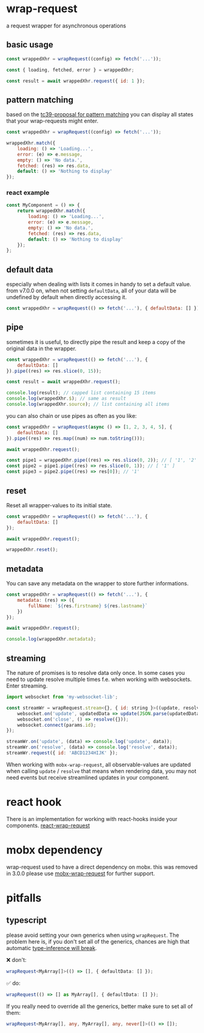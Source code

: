 # wrap-request

a request wrapper for asynchronous operations


## basic usage

```js
const wrappedXhr = wrapRequest((config) => fetch('...'));

const { loading, fetched, error } = wrappedXhr;

const result = await wrappedXhr.request({ id: 1 });
```

## pattern matching

based on the [tc39-proposal for pattern matching](https://github.com/tc39/proposal-pattern-matching) you can display all states that your wrap-requests might enter.

```js
const wrappedXhr = wrapRequest((config) => fetch('...'));

wrappedXhr.match({
    loading: () => 'Loading...',
    error: (e) => e.message,
    empty: () => 'No data.',
    fetched: (res) => res.data,
    default: () => 'Nothing to display'
});
```

### react example

```js
const MyComponent = () => {
    return wrappedXhr.match({
        loading: () => 'Loading...',
        error: (e) => e.message,
        empty: () => 'No data.',
        fetched: (res) => res.data,
        default: () => 'Nothing to display'
    });
};
```

## default data

especially when dealing with lists it comes in handy to set a default value.
from v7.0.0 on, when not setting `defaultData`, all of your data will be undefined by default when directly accessing it.

```js
const wrappedXhr = wrapRequest(() => fetch('...'), { defaultData: [] });
```

## pipe

sometimes it is useful, to directly pipe the result and keep a copy of the original data in the wrapper.

```js
const wrappedXhr = wrapRequest(() => fetch('...'), {
    defaultData: []
}).pipe((res) => res.slice(0, 15));

const result = await wrappedXhr.request();

console.log(result); // capped list containing 15 items
console.log(wrappedXhr.$); // same as result
console.log(wrappedXhr.source); // list containing all items
```

you can also chain or use pipes as often as you like:

```js
const wrappedXhr = wrapRequest(async () => [1, 2, 3, 4, 5], {
    defaultData: []
}).pipe((res) => res.map((num) => num.toString()));

await wrappedXhr.request();

const pipe1 = wrappedXhr.pipe((res) => res.slice(0, 2)); // [ '1', '2' ]
const pipe2 = pipe1.pipe((res) => res.slice(0, 1)); // [ '1' ]
const pipe3 = pipe2.pipe((res) => res[0]); // '1'
```

## reset

Reset all wrapper-values to its initial state.

```js
const wrappedXhr = wrapRequest(() => fetch('...'), {
    defaultData: []
});

await wrappedXhr.request();

wrappedXhr.reset();
```

## metadata

You can save any metadata on the wrapper to store further informations.

```js
const wrappedXhr = wrapRequest(() => fetch('...'), {
    metadata: (res) => ({
        fullName: `${res.firstname} ${res.lastname}`
    })
});

await wrappedXhr.request();

console.log(wrappedXhr.metadata);
```

## streaming

The nature of promises is to resolve data only once. In some cases you need to update resolve multiple times f.e. when working with websockets. Enter streaming.

```js
import websocket from 'my-websocket-lib';

const streamWr = wrapRequest.stream<{}, { id: string }>((update, resolve, params) => {
    websocket.on('update', updatedData => update(JSON.parse(updatedData)));
    websocket.on('close', () => resolve({}));
    websocket.connect(params.id);
});

streamWr.on('update', (data) => console.log('update', data));
streamWr.on('resolve', (data) => console.log('resolve', data));
streamWr.request({ id: 'ABCD1234HIJK' });
```

When working with `mobx-wrap-request`, all observable-values are updated when calling `update` / `resolve` that means when rendering data, you may not need events but receive streamlined updates in your component.

# react hook

There is an implementation for working with react-hooks inside your components. [react-wrap-request](https://github.com/misantronic/react-wrap-request)

# mobx dependency

wrap-request used to have a direct dependency on mobx. this was removed in 3.0.0
please use [mobx-wrap-request](https://github.com/misantronic/mobx-wrap-request) for further support.

# pitfalls

## typescript

please avoid setting your own generics when using `wrapRequest`. 
The problem here is, if you don't set all of the generics, chances are high that automatic [type-inference will break](https://stackoverflow.com/a/63678777/1138860).

❌ don't:

```ts
wrapRequest<MyArray[]>(() => [], { defaultData: [] });
```

✅ do:

```ts
wrapRequest(() => [] as MyArray[], { defaultData: [] });
```

If you really need to override all the generics, better make sure to set all of them:

```ts
wrapRequest<MyArray[], any, MyArray[], any, never[]>(() => []);
```